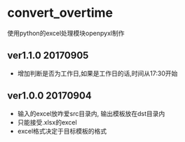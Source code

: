 # convert_overtime
使用python的excel处理模块openpyxl制作


## ver1.1.0 20170905
* 增加判断是否为工作日,如果是工作日的话,时间从17:30开始

## ver1.0.0 20170904
* 输入的excel放咋爱src目录内, 输出模板放在dst目录内
* 只能接受.xlsx的excel
* excel格式决定于目标模板的格式
